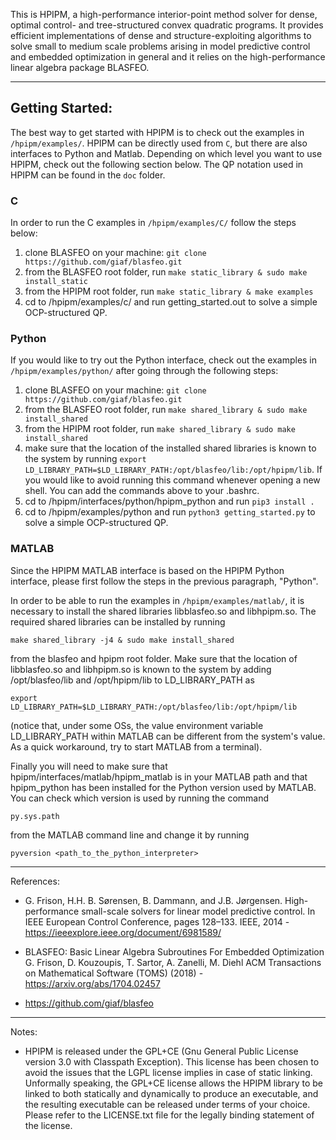 This is HPIPM, a high-performance interior-point method solver for dense, optimal control- and tree-structured convex quadratic programs. It provides efficient implementations of dense and structure-exploiting algorithms to solve small to medium scale problems arising in model predictive control and embedded optimization in general and it relies on the high-performance linear algebra package BLASFEO.

--------------------------------------------------

## Getting Started:
The best way to get started with HPIPM is to check out the examples in `/hpipm/examples/`.
HPIPM can be directly used from `C`, but there are also interfaces to Python and Matlab.
Depending on which level you want to use HPIPM, check out the following section below.
The QP notation used in HPIPM can be found in the `doc` folder.

### C
In order to run the C examples in `/hpipm/examples/C/` follow the steps below:
1) clone BLASFEO on your machine: `git clone https://github.com/giaf/blasfeo.git` 
2) from the BLASFEO root folder, run `make static_library & sudo make install_static`
3) from the HPIPM root folder, run `make static_library & make examples`
4) cd to /hpipm/examples/c/ and run getting_started.out to solve a simple OCP-structured QP.

### Python
If you would like to try out the Python interface, check out the examples in `/hpipm/examples/python/` after going through the following steps:
1) clone BLASFEO on your machine: `git clone https://github.com/giaf/blasfeo.git`
2) from the BLASFEO root folder, run `make shared_library & sudo make install_shared`
3) from the HPIPM root folder, run `make shared_library & sudo make install_shared`
4) make sure that the location of the installed shared libraries is known to the system by running `export LD_LIBRARY_PATH=$LD_LIBRARY_PATH:/opt/blasfeo/lib:/opt/hpipm/lib`. If you would like 
to avoid running this command whenever opening a new shell. You can add the commands above to your .bashrc.
5) cd to /hpipm/interfaces/python/hpipm_python and run `pip3 install .`
6) cd to /hpipm/examples/python and run `python3 getting_started.py` to solve a simple OCP-structured QP.


### MATLAB
Since the HPIPM MATLAB interface is based on the HPIPM Python interface, please first follow the steps in the previous paragraph, "Python".

In order to be able to run the examples in `/hpipm/examples/matlab/`, it is necessary to install the shared libraries libblasfeo.so and libhpipm.so.
The required shared libraries can be installed by running
```
make shared_library -j4 & sudo make install_shared
```
from the blasfeo and hpipm root folder.
Make sure that the location of libblasfeo.so and libhpipm.so is known to the system by adding /opt/blasfeo/lib and /opt/hpipm/lib to LD_LIBRARY_PATH as
```
export LD_LIBRARY_PATH=$LD_LIBRARY_PATH:/opt/blasfeo/lib:/opt/hpipm/lib
```
(notice that, under some OSs, the value environment variable LD_LIBRARY_PATH within MATLAB can be different from the system's value. As a quick workaround, try to start MATLAB from a terminal).

Finally you will need to make sure that hpipm/interfaces/matlab/hpipm_matlab is in your MATLAB path and that hpipm_python has been installed for the Python version used by MATLAB.
You can check which version is used by running the command
```
py.sys.path
```
from the MATLAB command line and change it by running
```
pyversion <path_to_the_python_interpreter>
```


--------------------------------------------------

References:

- G. Frison, H.H. B. Sørensen, B. Dammann, and J.B. Jørgensen. High-performance
small-scale solvers for linear model predictive control. In
IEEE European Control Conference, pages 128–133. IEEE, 2014 - <https://ieeexplore.ieee.org/document/6981589/>

- BLASFEO: Basic Linear Algebra Subroutines For Embedded Optimization
G. Frison, D. Kouzoupis, T. Sartor, A. Zanelli, M. Diehl
ACM Transactions on Mathematical Software (TOMS) (2018) - <https://arxiv.org/abs/1704.02457>

- <https://github.com/giaf/blasfeo>

--------------------------------------------------

Notes:

- HPIPM is released under the GPL+CE (Gnu General Public License version 3.0 with Classpath Exception).
This license has been chosen to avoid the issues that the LGPL license implies in case of static linking.
Unformally speaking, the GPL+CE license allows the HPIPM library to be linked to both statically and dynamically to produce an executable, and the resulting executable can be released under terms of your choice.
Please refer to the LICENSE.txt file for the legally binding statement of the license.

